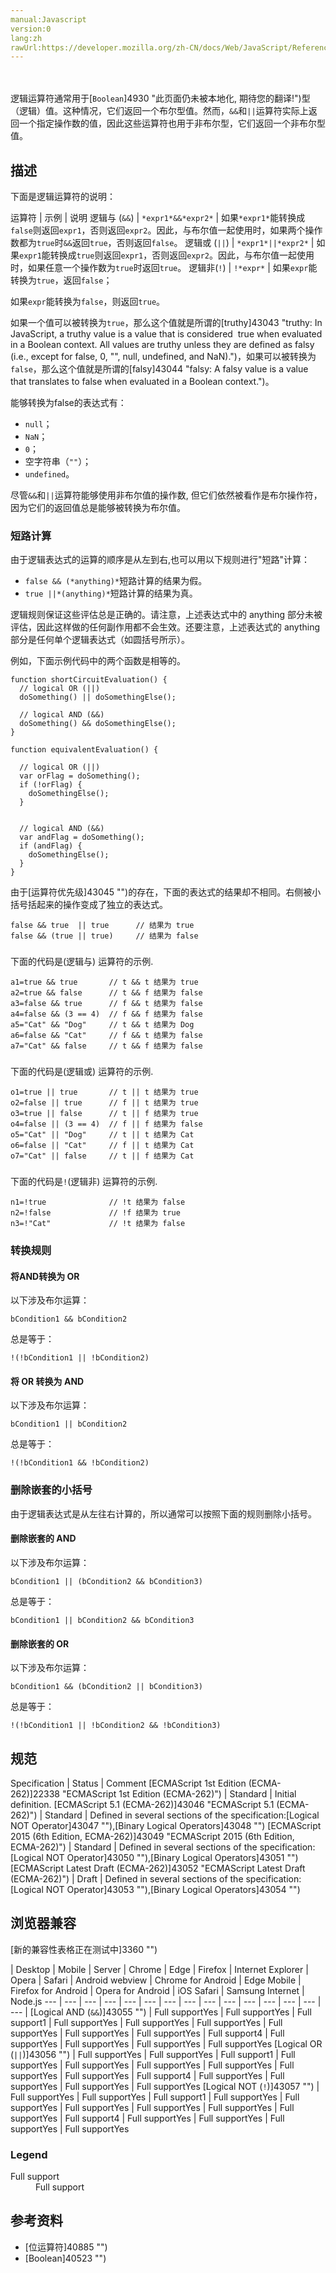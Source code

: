 ```yaml
---
manual:Javascript
version:0
lang:zh
rawUrl:https://developer.mozilla.org/zh-CN/docs/Web/JavaScript/Reference/Operators/Logical_Operators
---
```




<br></br>逻辑运算符通常用于[`Boolean`]4930 "此页面仍未被本地化, 期待您的翻译!")型（逻辑）值。这种情况，它们返回一个布尔型值。然而，`&&`和`||`运算符实际上返回一个指定操作数的值，因此这些运算符也用于非布尔型，它们返回一个非布尔型值。
## 描述<a name="描述"></a>


下面是逻辑运算符的说明：


运算符 | 示例 | 说明 
逻辑与 (`&&`) | `*expr1*&&*expr2*` | 如果`*expr1*`能转换成`false`则返回`expr1`，否则返回`expr2`。因此，与布尔值一起使用时，如果两个操作数都为`true`时`&&`返回`true`，否则返回`false`。 
逻辑或 (`||`) | `*expr1*||*expr2*` | 如果`expr1`能转换成`true`则返回`expr1`，否则返回`expr2`。因此，与布尔值一起使用时，如果任意一个操作数为`true`时返回`true`。 
逻辑非(`!`) | `!*expr*` | 如果`expr`能转换为`true`，返回`false`；



如果`expr`能转换为`false`，则返回`true`。 



如果一个值可以被转换为`true`，那么这个值就是所谓的[truthy]43043 "truthy: In JavaScript, a truthy value is a value that is considered  true when evaluated in a Boolean context. All values are truthy unless they are defined as falsy (i.e., except for false, 0, "", null, undefined, and NaN).")，如果可以被转换为`false`，那么这个值就是所谓的[falsy]43044 "falsy: A falsy value is a value that translates to false when evaluated in a Boolean context.")。



能够转换为false的表达式有：


* `null`；
* `NaN`；
* `0`；
* 空字符串（`""`）；
* `undefined`。


尽管`&&`和`||`运算符能够使用非布尔值的操作数, 但它们依然被看作是布尔操作符，因为它们的返回值总是能够被转换为布尔值。


### 短路计算<a name="Short-Circuit_Evaluation"></a>


由于逻辑表达式的运算的顺序是从左到右,也可以用以下规则进行&quot;短路&quot;计算：


* `false && (*anything)*`短路计算的结果为假。
* `true ||*(anything)*`短路计算的结果为真。


逻辑规则保证这些评估总是正确的。请注意，上述表达式中的 anything 部分未被评估，因此这样做的任何副作用都不会生效。还要注意，上述表达式的 anything 部分是任何单个逻辑表达式（如圆括号所示）。



例如，下面示例代码中的两个函数是相等的。


```
function shortCircuitEvaluation() {  
  // logical OR (||)
  doSomething() || doSomethingElse();
  
  // logical AND (&&)
  doSomething() && doSomethingElse();
}

function equivalentEvaluation() {

  // logical OR (||)
  var orFlag = doSomething();
  if (!orFlag) {
    doSomethingElse();
  }
  
  
  // logical AND (&&)
  var andFlag = doSomething();
  if (andFlag) {
    doSomethingElse();
  }
}
```


由于[运算符优先级]43045 "")的存在，下面的表达式的结果却不相同。右侧被小括号括起来的操作变成了独立的表达式。


```
false && true  || true      // 结果为 true
false && (true || true)     // 结果为 false
```

### <a name="逻辑与（）"></a>


下面的代码是(逻辑与) 运算符的示例.


```
a1=true && true       // t && t 结果为 true
a2=true && false      // t && f 结果为 false
a3=false && true      // f && t 结果为 false
a4=false && (3 == 4)  // f && f 结果为 false
a5="Cat" && "Dog"     // t && t 结果为 Dog
a6=false && "Cat"     // f && t 结果为 false
a7="Cat" && false     // t && f 结果为 false
```

### <a name="逻辑或（）"></a>


下面的代码是(逻辑或) 运算符的示例.


```
o1=true || true       // t || t 结果为 true
o2=false || true      // f || t 结果为 true
o3=true || false      // t || f 结果为 true
o4=false || (3 == 4)  // f || f 结果为 false
o5="Cat" || "Dog"     // t || t 结果为 Cat
o6=false || "Cat"     // f || t 结果为 Cat
o7="Cat" || false     // t || f 结果为 Cat
```

### <a name="逻辑非（!）"></a>


下面的代码是`!`(逻辑非) 运算符的示例.


```
n1=!true              // !t 结果为 false
n2=!false             // !f 结果为 true
n3=!"Cat"             // !t 结果为 false
```

### 转换规则<a name="转换规则"></a>

#### 将AND转换为 OR<a name="将_AND_转换为_OR"></a>


以下涉及布尔运算：


```
bCondition1 && bCondition2
```



总是等于：


```
!(!bCondition1 || !bCondition2)
```


#### 将 OR 转换为 AND<a name="将_OR_转换为_AND"></a>


以下涉及布尔运算：


```
bCondition1 || bCondition2
```



总是等于：


```
!(!bCondition1 && !bCondition2)
```


### 删除嵌套的小括号<a name="删除嵌套的小括号"></a>


由于逻辑表达式是从左往右计算的，所以通常可以按照下面的规则删除小括号。


#### 删除嵌套的 AND<a name="删除嵌套的_AND"></a>


以下涉及布尔运算：


```
bCondition1 || (bCondition2 && bCondition3)
```



总是等于：


```
bCondition1 || bCondition2 && bCondition3
```


#### 删除嵌套的 OR<a name="删除嵌套的_OR"></a>


以下涉及布尔运算：


```
bCondition1 && (bCondition2 || bCondition3)
```



总是等于：


```
!(!bCondition1 || !bCondition2 && !bCondition3)
```

## 规范<a name="规范"></a>

Specification | Status | Comment 
[ECMAScript 1st Edition (ECMA-262)]22338 "ECMAScript 1st Edition (ECMA-262)") | Standard | Initial definition. 
[ECMAScript 5.1 (ECMA-262)]43046 "ECMAScript 5.1 (ECMA-262)") | Standard | Defined in several sections of the specification:[Logical NOT Operator]43047 ""),[Binary Logical Operators]43048 "") 
[ECMAScript 2015 (6th Edition, ECMA-262)]43049 "ECMAScript 2015 (6th Edition, ECMA-262)") | Standard | Defined in several sections of the specification:[Logical NOT Operator]43050 ""),[Binary Logical Operators]43051 "") 
[ECMAScript Latest Draft (ECMA-262)]43052 "ECMAScript Latest Draft (ECMA-262)") | Draft | Defined in several sections of the specification:[Logical NOT Operator]43053 ""),[Binary Logical Operators]43054 "") 


## 浏览器兼容<a name="浏览器兼容"></a>
[新的兼容性表格正在测试中<i></i>]3360 "")

 | <abbr>Desktop<i></i></abbr> | <abbr>Mobile<i></i></abbr> | <abbr>Server<i></i></abbr> 
 | <abbr>Chrome<i></i></abbr> | <abbr>Edge<i></i></abbr> | <abbr>Firefox<i></i></abbr> | <abbr>Internet Explorer<i></i></abbr> | <abbr>Opera<i></i></abbr> | <abbr>Safari<i></i></abbr> | <abbr>Android webview<i></i></abbr> | <abbr>Chrome for Android<i></i></abbr> | <abbr>Edge Mobile<i></i></abbr> | <abbr>Firefox for Android<i></i></abbr> | <abbr>Opera for Android<i></i></abbr> | <abbr>iOS Safari<i></i></abbr> | <abbr>Samsung Internet<i></i></abbr> | <abbr>Node.js<i></i></abbr> 
 ---  |  ---  |  ---  |  ---  |  ---  |  ---  |  ---  |  ---  |  ---  |  ---  |  ---  |  ---  |  ---  |  ---  |  ---  | 
[Logical AND (`&&`)]43055 "") | <abbr>Full support</abbr>Yes | <abbr>Full support</abbr>Yes | <abbr>Full support</abbr>1 | <abbr>Full support</abbr>Yes | <abbr>Full support</abbr>Yes | <abbr>Full support</abbr>Yes | <abbr>Full support</abbr>Yes | <abbr>Full support</abbr>Yes | <abbr>Full support</abbr>Yes | <abbr>Full support</abbr>4 | <abbr>Full support</abbr>Yes | <abbr>Full support</abbr>Yes | <abbr>Full support</abbr>Yes | <abbr>Full support</abbr>Yes 
[Logical OR (`||`)]43056 "") | <abbr>Full support</abbr>Yes | <abbr>Full support</abbr>Yes | <abbr>Full support</abbr>1 | <abbr>Full support</abbr>Yes | <abbr>Full support</abbr>Yes | <abbr>Full support</abbr>Yes | <abbr>Full support</abbr>Yes | <abbr>Full support</abbr>Yes | <abbr>Full support</abbr>Yes | <abbr>Full support</abbr>4 | <abbr>Full support</abbr>Yes | <abbr>Full support</abbr>Yes | <abbr>Full support</abbr>Yes | <abbr>Full support</abbr>Yes 
[Logical NOT (`!`)]43057 "") | <abbr>Full support</abbr>Yes | <abbr>Full support</abbr>Yes | <abbr>Full support</abbr>1 | <abbr>Full support</abbr>Yes | <abbr>Full support</abbr>Yes | <abbr>Full support</abbr>Yes | <abbr>Full support</abbr>Yes | <abbr>Full support</abbr>Yes | <abbr>Full support</abbr>Yes | <abbr>Full support</abbr>4 | <abbr>Full support</abbr>Yes | <abbr>Full support</abbr>Yes | <abbr>Full support</abbr>Yes | <abbr>Full support</abbr>Yes 


### Legend<a name="Legend"></a>
<dl><dt id=''><abbr>Full support</abbr></dt><dd>Full support</dd></dl>

## 参考资料<a name="See_also"></a>

* [位运算符]40885 "")
* [Boolean]40523 "")



